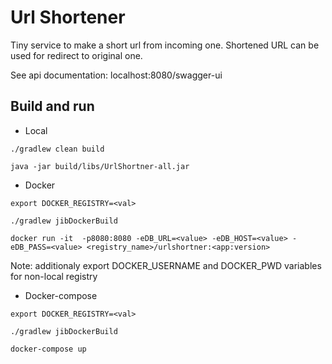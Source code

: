 # Url Shortener

Tiny service to make a short url from incoming one. Shortened URL can be used for redirect to original one.

See api documentation: localhost:8080/swagger-ui

## Build and run

- Local
```
./gradlew clean build

java -jar build/libs/UrlShortner-all.jar
```


- Docker
```
export DOCKER_REGISTRY=<val>

./gradlew jibDockerBuild

docker run -it  -p8080:8080 -eDB_URL=<value> -eDB_HOST=<value> -eDB_PASS=<value> <registry_name>/urlshortner:<app:version>
```

Note: additionaly export DOCKER_USERNAME and DOCKER_PWD variables for non-local registry

- Docker-compose
```
export DOCKER_REGISTRY=<val>

./gradlew jibDockerBuild

docker-compose up
```